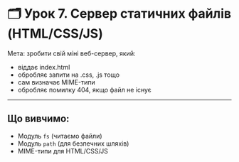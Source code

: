 # 🗂️ Урок 7. Сервер статичних файлів (HTML/CSS/JS)

Мета: зробити свій міні веб-сервер, який:

-   віддає index.html
-   обробляє запити на .css, .js тощо
-   сам визначає MIME-типи
-   обробляє помилку 404, якщо файл не існує

---

## Що вивчимо:

-   Модуль `fs` (читаємо файли)
-   Модуль `path` (для безпечних шляхів)
-   MIME-типи для HTML/CSS/JS
